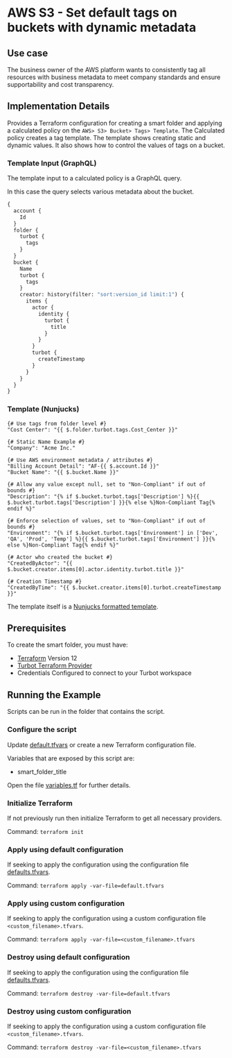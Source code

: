 # AWS S3 - Set default tags on buckets with dynamic metadata

## Use case

The business owner of the AWS platform wants to consistently tag all resources with business metadata to meet company
standards and ensure supportability and cost transparency.

## Implementation Details

Provides a Terraform configuration for creating a smart folder and applying a calculated policy on the 
`AWS> S3> Bucket> Tags> Template`.
The Calculated policy creates a tag template.
The template shows creating static and dynamic values.
It also shows how to control the values of tags on a bucket.

### Template Input (GraphQL)

The template input to a calculated policy is a GraphQL query.

In this case the query selects various metadata about the bucket.

```graphql
{
  account {
    Id
  }
  folder {
    turbot {
      tags
    }
  }
  bucket {
    Name
    turbot {
      tags
    }
    creator: history(filter: "sort:version_id limit:1") {
      items {
        actor {
          identity {
            turbot {
              title
            }
          }
        }
        turbot {
          createTimestamp
        }
      }
    }
  }
}
```

### Template (Nunjucks)

```nunjucks
{# Use tags from folder level #}
"Cost Center": "{{ $.folder.turbot.tags.Cost_Center }}"

{# Static Name Example #}
"Company": "Acme Inc."

{# Use AWS environment metadata / attributes #}
"Billing Account Detail": "AF-{{ $.account.Id }}"
"Bucket Name": "{{ $.bucket.Name }}"

{# Allow any value except null, set to "Non-Compliant" if out of bounds #}
"Description": "{% if $.bucket.turbot.tags['Description'] %}{{ $.bucket.turbot.tags['Description'] }}{% else %}Non-Compliant Tag{% endif %}"

{# Enforce selection of values, set to "Non-Compliant" if out of bounds #}
"Environment": "{% if $.bucket.turbot.tags['Environment'] in ['Dev', 'QA', 'Prod', 'Temp'] %}{{ $.bucket.turbot.tags['Environment'] }}{% else %}Non-Compliant Tag{% endif %}"

{# Actor who created the bucket #}
"CreatedByActor": "{{ $.bucket.creator.items[0].actor.identity.turbot.title }}"

{# Creation Timestamp #}
"CreatedByTime": "{{ $.bucket.creator.items[0].turbot.createTimestamp }}"
```

The template itself is a [Nunjucks formatted template](https://mozilla.github.io/nunjucks/templating.html).

## Prerequisites

To create the smart folder, you must have:

- [Terraform](https://www.terraform.io) Version 12
- [Turbot Terraform Provider](https://turbot.com/v5/docs/reference/terraform)
- Credentials Configured to connect to your Turbot workspace

## Running the Example

Scripts can be run in the folder that contains the script.

### Configure the script

Update [default.tfvars](default.tfvars) or create a new Terraform configuration file.

Variables that are exposed by this script are:

- smart_folder_title

Open the file [variables.tf](variables.tf) for further details.

### Initialize Terraform

If not previously run then initialize Terraform to get all necessary providers.

Command: `terraform init`

### Apply using default configuration

If seeking to apply the configuration using the configuration file [defaults.tfvars](defaults.tfvars).

Command: `terraform apply -var-file=default.tfvars`

### Apply using custom configuration

If seeking to apply the configuration using a custom configuration file `<custom_filename>.tfvars`.

Command: `terraform apply -var-file=<custom_filename>.tfvars`

### Destroy using default configuration

If seeking to apply the configuration using the configuration file [defaults.tfvars](defaults.tfvars).

Command: `terraform destroy -var-file=default.tfvars`

### Destroy using custom configuration

If seeking to apply the configuration using a custom configuration file `<custom_filename>.tfvars`.

Command: `terraform destroy -var-file=<custom_filename>.tfvars`

